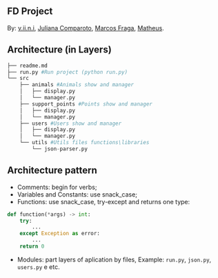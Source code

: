 ## FD Project

By: 
[v.ii.n.i](https://github.com/gitviini/),
[Juliana Comparoto](https://github.com/comparoto),
[Marcos Fraga](https://github.com/MarcTony0),
[Matheus](https://github.com/matheusprojects).

## Architecture (in Layers)

``` python
├── readme.md
├── run.py #Run project (python run.py)
└── src 
    ├── animals #Animals show and manager
    │   ├── display.py
    │   └── manager.py
    ├── support_points #Points show and manager
    │   ├── display.py
    │   └── manager.py
    ├── users #Users show and manager
    │   ├── display.py
    │   └── manager.py
    └── utils #Utils files functions\libraries
        └── json-parser.py
```

## Architecture pattern

* Comments: begin for verbs;
* Variables and Constants: use snack_case;
* Functions: use snack_case, try-except and returns one type:

```python
def function(*args) -> int:
	try:
		...
	except Exception as error:
		...
	return 0
```
* Modules: part layers of aplication by files, Example: `run.py`, `json.py`, `users.py` e etc.
